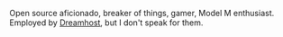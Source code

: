 Open source aficionado, breaker of things, gamer, Model M enthusiast. Employed by [Dreamhost](http://dreamhost.com/), but I don't speak for them.
